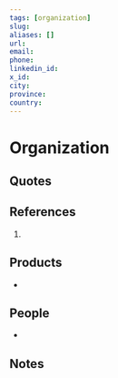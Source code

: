 ```yaml
---
tags: [organization]
slug: 
aliases: []
url: 
email: 
phone: 
linkedin_id: 
x_id: 
city: 
province: 
country: 
---
```


# Organization

## Quotes

> 

## References

1. 

## Products

- 

## People

- 

## Notes
